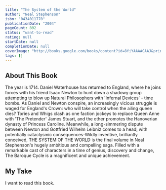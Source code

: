 ```yaml
---
title: "The System of the World"
author: "Neal Stephenson"
isbn: "0434011770"
publicationDate: "2004"
pageCount: 892
status: "want-to-read"
rating: null
startDate: null
completionDate: null
coverImage: "http://books.google.com/books/content?id=8YiYAAAACAAJ&printsec=frontcover&img=1&zoom=1&source=gbs_api"
tags: []
---
```


## About This Book

The year is 1714. Daniel Waterhouse has returned to England, where he joins forces with his friend Isaac Newton to hunt down a shadowy group attempting to blow up Natural Philosophers with 'Infernal Devices' - time bombs. As Daniel and Newton conspire, an increasingly vicious struggle is waged for England's Crown: who will take control when the ailing queen dies? Tories and Whigs clash as one faction jockeys to replace Queen Anne with 'The Pretender' James Stuart, and the other promotes the Hanoverian dynasty of Princess Caroline. Meanwhile, a long-simmering dispute between Newton and Gottfried Wilhelm Leibniz comes to a head, with potentially cataclysmic consequences-Wildly inventive, brilliantly conceived, THE SYSTEM OF THE WORLD is the final volume in Neal Stephenson's hugely ambitious and compelling saga. Filled with a remarkable cast of characters in a time of genius, discovery and change, The Baroque Cycle is a magnificent and unique achievement.

## My Take

I want to read this book.
